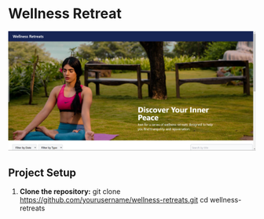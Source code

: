 # Wellness Retreat
![](./wellness.png)
## Project Setup

1. **Clone the repository:**
   git clone https://github.com/yourusername/wellness-retreats.git
   cd wellness-retreats